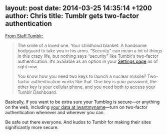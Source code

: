 layout: post
date: 2014-03-25 14:35:14 +1200
author: Chris
title: Tumblr gets two-factor authentication
----

<!-- excerpt -->

[From Staff.Tumblr:](http://staff.tumblr.com/post/80583764030/the-smile-of-a-loved-one-your-childhood-blanket)

> The smile of a loved one. Your childhood blanket. A handsome bodyguard to take you in his arms. “Security” can mean a lot of things in this crazy life, but nothing says “security” like Tumblr’s two-factor authentication. It’s available as an option in your [Settings page](https://www.tumblr.com/login?redirect_to=%2Fsettings%2Faccount) as of right now.
>
> You know how you need two keys to launch a nuclear missile? Two-factor authentication works like that. One key is your password, the other key is your cellular phone, and you need both to access your Tumblr Dashboard.

<!-- /excerpt -->

Basically, if you want to be extra sure your Tumblog is secure—or anything on the web, including [your data at iwantmyname](https://iwantmyname.com/blog/2014/01/friends-dont-let-friends-go-without-two-factor-authentication.html)—turn on two-factor authentication whenever and wherever you can.

Be safe out there everyone. And kudos to Tumblr for making their sites significantly more secure.
